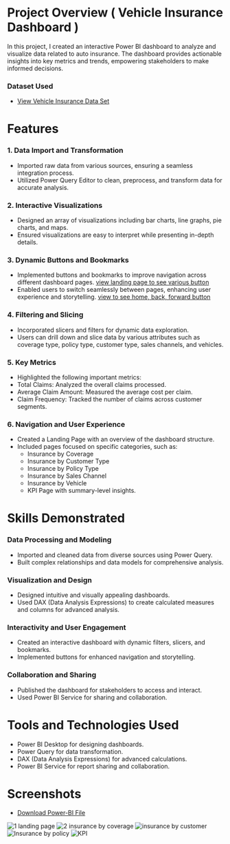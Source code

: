 # Project Overview ( Vehicle Insurance Dashboard ) 
In this project, I created an interactive Power BI dashboard to analyze and visualize data related to auto insurance. The dashboard provides actionable insights into key metrics and trends, empowering stakeholders to make informed decisions.

### Dataset Used
- <a href="https://github.com/ash-ashutosh/Vehicle_Insurance_Dashboard/blob/main/VehicleInsuranceData.csv">View Vehicle Insurance Data Set</a>

# Features 
### 1. Data Import and Transformation
- Imported raw data from various sources, ensuring a seamless integration process.
- Utilized Power Query Editor to clean, preprocess, and transform data for accurate analysis.

### 2. Interactive Visualizations
- Designed an array of visualizations including bar charts, line graphs, pie charts, and maps.
- Ensured visualizations are easy to interpret while presenting in-depth details.

### 3. Dynamic Buttons and Bookmarks
- Implemented buttons and bookmarks to improve navigation across different dashboard pages. <a href="https://github.com/ash-ashutosh/Vehicle_Insurance_Dashboard/blob/main/1.landing%20page.jpg">view landing page to see various button</a> 
- Enabled users to switch seamlessly between pages, enhancing user experience and storytelling. <a href="https://github.com/ash-ashutosh/Vehicle_Insurance_Dashboard/blob/main/2.insurance%20by%20coverage.jpg">view to see home, back, forward button</a> 

### 4. Filtering and Slicing
- Incorporated slicers and filters for dynamic data exploration.
- Users can drill down and slice data by various attributes such as coverage type, policy type, customer type, sales channels, and vehicles.

### 5. Key Metrics
- Highlighted the following important metrics:
- Total Claims: Analyzed the overall claims processed.
- Average Claim Amount: Measured the average cost per claim.
- Claim Frequency: Tracked the number of claims across customer segments.

### 6. Navigation and User Experience
- Created a Landing Page with an overview of the dashboard structure.
- Included pages focused on specific categories, such as:
   - Insurance by Coverage
   - Insurance by Customer Type
   - Insurance by Policy Type
   - Insurance by Sales Channel
   - Insurance by Vehicle
   - KPI Page with summary-level insights.

# Skills Demonstrated
### Data Processing and Modeling
- Imported and cleaned data from diverse sources using Power Query.
- Built complex relationships and data models for comprehensive analysis.
  
### Visualization and Design
- Designed intuitive and visually appealing dashboards.
- Used DAX (Data Analysis Expressions) to create calculated measures and columns for advanced analysis.
  
### Interactivity and User Engagement
- Created an interactive dashboard with dynamic filters, slicers, and bookmarks.
- Implemented buttons for enhanced navigation and storytelling.
  
### Collaboration and Sharing
- Published the dashboard for stakeholders to access and interact.
- Used Power BI Service for sharing and collaboration.

# Tools and Technologies Used
- Power BI Desktop for designing dashboards.
- Power Query for data transformation.
- DAX (Data Analysis Expressions) for advanced calculations.
- Power BI Service for report sharing and collaboration.

# Screenshots  
- <a href="https://github.com/ash-ashutosh/Vehicle_Insurance_Dashboard/blob/main/Vehicle%20Insurance.pbix">Download Power-BI File</a>

![1 landing page](https://github.com/user-attachments/assets/6c926b7f-6a7f-4c49-a1e4-37a4cefbdee0)
![2 insurance by coverage](https://github.com/user-attachments/assets/368d9f1d-5534-4159-9bc2-6467a2a15600)
![insurance by customer](https://github.com/user-attachments/assets/b12777d9-d145-4149-a0cf-7b0935f59f38)
![Insurance by policy](https://github.com/user-attachments/assets/0eb3f86e-4e2d-4fff-b81c-c1f6a7f8a002)
![KPI](https://github.com/user-attachments/assets/e155e2b2-57af-4973-952f-a5076a4168fc)



